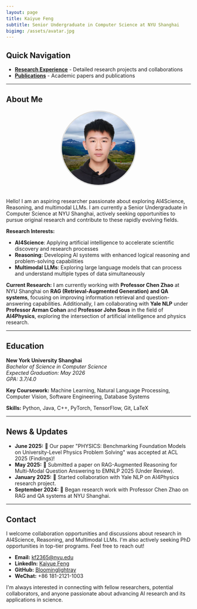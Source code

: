 ```yaml
---
layout: page
title: Kaiyue Feng
subtitle: Senior Undergraduate in Computer Science at NYU Shanghai
bigimg: /assets/avatar.jpg
---
```


<div class="quick-navigation">
<h2>Quick Navigation</h2>

<ul>
<li><a href="research.md"><strong>Research Experience</strong></a> - Detailed research projects and collaborations</li>
<li><a href="publications.md"><strong>Publications</strong></a> - Academic papers and publications</li>
</ul>
</div>

---

## About Me

<div style="text-align: center; margin-bottom: 30px;">
  <img src="/assets/photo.jpg" alt="Kaiyue Feng" style="width: 200px; height: 200px; border-radius: 50%; object-fit: cover; border: 3px solid #ddd;">
</div>

Hello! I am an aspiring researcher passionate about exploring AI4Science, Reasoning, and multimodal LLMs. I am currently a Senior Undergraduate in Computer Science at NYU Shanghai, actively seeking opportunities to pursue original research and contribute to these rapidly evolving fields.

**Research Interests:**
- **AI4Science**: Applying artificial intelligence to accelerate scientific discovery and research processes
- **Reasoning**: Developing AI systems with enhanced logical reasoning and problem-solving capabilities
- **Multimodal LLMs**: Exploring large language models that can process and understand multiple types of data simultaneously

**Current Research:**
I am currently working with **Professor Chen Zhao** at NYU Shanghai on **RAG (Retrieval-Augmented Generation) and QA systems**, focusing on improving information retrieval and question-answering capabilities. Additionally, I am collaborating with **Yale NLP** under **Professor Arman Cohan** and **Professor John Sous** in the field of **AI4Physics**, exploring the intersection of artificial intelligence and physics research.

---

## Education

**New York University Shanghai**  
*Bachelor of Science in Computer Science*  
*Expected Graduation: May 2026*  
*GPA: 3.7/4.0*

**Key Coursework:** Machine Learning, Natural Language Processing, Computer Vision, Software Engineering, Database Systems

**Skills:** Python, Java, C++, PyTorch, TensorFlow, Git, LaTeX

---

## News & Updates

* **June 2025:** 🎉 Our paper "PHYSICS: Benchmarking Foundation Models on University-Level Physics Problem Solving" was accepted at ACL 2025 (Findings)!
* **May 2025:** 📝 Submitted a paper on RAG-Augmented Reasoning for Multi-Modal Question Answering to EMNLP 2025 (Under Review).
* **January 2025:** 🤝 Started collaboration with Yale NLP on AI4Physics research project.
* **September 2024:** 🔬 Began research work with Professor Chen Zhao on RAG and QA systems at NYU Shanghai.

---

## Contact

I welcome collaboration opportunities and discussions about research in AI4Science, Reasoning, and Multimodal LLMs. I'm also actively seeking PhD opportunities in top-tier programs. Feel free to reach out!

- **Email:** [kf2365@nyu.edu](mailto:kf2365@nyu.edu)
- **LinkedIn:** [Kaiyue Feng](https://www.linkedin.com/in/kaiyue-feng-4480622b8/)
- **GitHub:** [Bloominglightray](https://github.com/Bloominglightray)
- **WeChat:** +86 181-2121-1003

I'm always interested in connecting with fellow researchers, potential collaborators, and anyone passionate about advancing AI research and its applications in science.